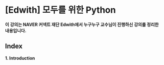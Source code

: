 
# [Edwith] 모두를 위한 Python

**이 강의는 NAVER 커넥트 재단 Edwith에서 누구누구 교수님이 진행하신 강의를 정리한 내용입니다.**

## Index

**1. Introduction**
